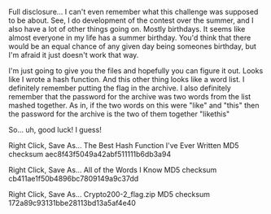 Full disclosure... I can't even remember what this challenge was supposed to be about. See, I do development of the contest over the summer, and I also have a lot of other things going on. Mostly birthdays. It seems like almost everyone in my life has a summer birthday. You'd think that there would be an equal chance of any given day being someones birthday, but I'm afraid it just doesn't work that way.

I'm just going to give you the files and hopefully you can figure it out. Looks like I wrote a hash function. And this other thing looks like a word list. I definitely remember putting the flag in the archive. I also definitely remember that the password for the archive was two words from the list mashed together. As in, if the two words on this were "like" and "this" then the password for the archive is the two of them together "likethis"

So... uh, good luck! I guess!

Right Click, Save As... The Best Hash Function I've Ever Written
MD5 checksum aec8f43f5049a42abf511111b6db3a94

Right Click, Save As... All of the Words I Know
MD5 checksum cb411ae1f50b4896bc7809149a9c37dd

Right Click, Save As... Crypto200-2_flag.zip
MD5 checksum 172a89c93131bbe28113bd13a5af4e40
